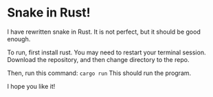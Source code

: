 # Snake in Rust!

I have rewritten snake in Rust. It is not perfect, but it should be good enough.

To run, first install rust. You may need to restart your terminal session.
Download the repository, and then change directory to the repo.

Then, run this command:
`cargo run`
This should run the program.

I hope you like it!
